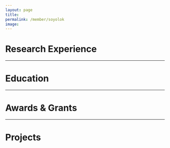 ```yaml
---
layout: page
title: 
permalink: /member/soyolok
image: 
---
```


Research Experience
============


***

Education
============

***

Awards & Grants
============

***

Projects
============

